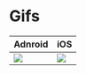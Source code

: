 # Gifs

<table>
  <thead>
    <th>Adnroid</th>
    <th>iOS</th>
  </thead>
  <tbody>
    <tr>
      <td><img src="https://github.com/kainaalmeida/SalonMobile/blob/master/gifs/Android.gif"/></td>
      <td><img src="https://github.com/kainaalmeida/SalonMobile/blob/master/gifs/iOS.gif"/></td>
    </tr>
  </tbody>
 </table>
